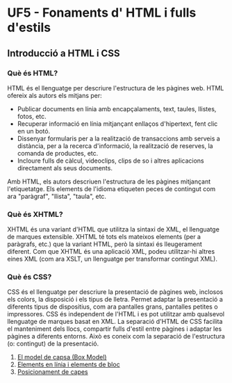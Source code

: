 # UF5 - Fonaments d' HTML i fulls d'estils

## Introducció a HTML i CSS

### Què és HTML?

HTML és el llenguatge per descriure l'estructura de les pàgines web. HTML ofereix als autors els mitjans per:

* Publicar documents en línia amb encapçalaments, text, taules, llistes, fotos, etc.
* Recuperar informació en línia mitjançant enllaços d'hipertext, fent clic en un botó.
* Dissenyar formularis per a la realització de transaccions amb serveis a distància, per a la recerca d'informació, la realització de reserves, la comanda de productes, etc.
* Incloure fulls de càlcul, videoclips, clips de so i altres aplicacions directament als seus documents.

Amb HTML, els autors descriuen l'estructura de les pàgines mitjançant l'etiquetatge. Els elements de l'idioma etiqueten peces de contingut com ara "paràgraf", "llista", "taula", etc.

### Què és XHTML?

XHTML és una variant d'HTML que utilitza la sintaxi de XML, el llenguatge de marques extensible. XHTML té tots els mateixos elements (per a paràgrafs, etc.) que la variant HTML, però la sintaxi és lleugerament diferent. Com que XHTML és una aplicació XML, podeu utilitzar-hi altres eines XML (com ara XSLT, un llenguatge per transformar contingut XML).


### Què és CSS?

CSS és el llenguatge per descriure la presentació de pàgines web, inclosos els colors, la disposició i els tipus de lletra. Permet adaptar la presentació a diferents tipus de dispositius, com ara pantalles grans, pantalles petites o impressores. CSS és independent de l'HTML i es pot utilitzar amb qualsevol llenguatge de marques basat en XML. La separació d'HTML de CSS facilita el manteniment dels llocs, compartir fulls d'estil entre pàgines i adaptar les pàgines a diferents entorns. Això es coneix com la separació de l'estructura (o: contingut) de la presentació.

1. [El model de capsa (Box Model)](box-model.md)
2. [Elements en línia i elements de bloc](inline-vs-block.md)
2. [Posicionament de capes](positioning.md)
